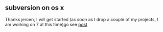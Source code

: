 <article><h2>subversion on os x</h2>Thanks jeroen, I will get started (as soon as I drop a couple of my projects, I am working on 7 at this time)go see <a href="http://justjeroen.blogspot.com/2006/05/masters-of-merging-universe.html#c114936687605545280">post</a></article>